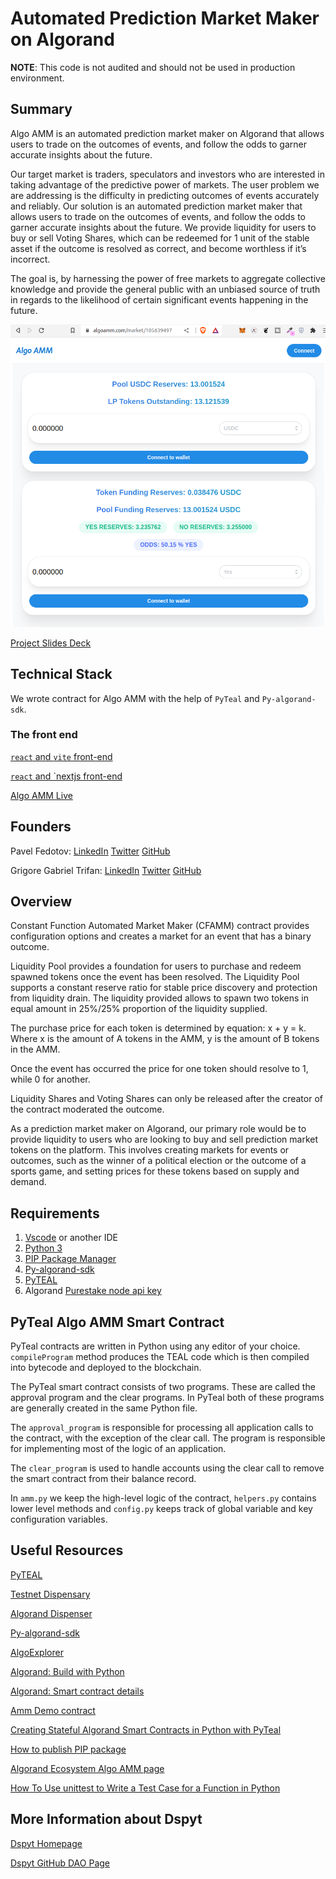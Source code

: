 # Automated Prediction Market Maker on Algorand

**NOTE**: This code is not audited and should not be used in production environment.

## Summary

Algo AMM is an automated prediction market maker on Algorand that allows users to trade on the outcomes of events, and follow the odds to garner accurate insights about the future.

Our target market is traders, speculators and investors who are interested in taking advantage of the predictive power of markets. The user problem we are addressing is the difficulty in predicting outcomes of events accurately and reliably. Our solution is an automated prediction market maker that allows users to trade on the outcomes of events, and follow the odds to garner accurate insights about the future. We provide liquidity for users to buy or sell Voting Shares, which can be redeemed for 1 unit of the stable asset if the outcome is resolved as correct, and become worthless if it’s incorrect.

The goal is, by harnessing the power of free markets to aggregate collective knowledge and provide the general public with an unbiased source of truth in regards to the likelihood of certain significant events happening in the future.

![Automated Market Maker](/assets/AMM.png)

[Project Slides Deck](https://docs.google.com/presentation/d/1FBchISurC6Fsy-iEkmQ4gggEs7i6D4pRHab8gwOEyqk/)

## Technical Stack

We wrote contract for Algo AMM with the help of `PyTeal` and `Py-algorand-sdk`.

### The front end

[`react` and `vite` front-end](https://github.com/dspytdao/algo-amm-frontend)

[`react` and `nextjs front-end](https://github.com/Pfed-prog/AlgoAMMNext)

[Algo AMM Live](https://algoamm.com)

## Founders

Pavel Fedotov: [LinkedIn](https://www.linkedin.com/in/pavel-fedotov-pinsave/) [Twitter](https://twitter.com/pfedprog) [GitHub](https://github.com/pfed-prog/)

Grigore Gabriel Trifan: [LinkedIn](https://www.linkedin.com/in/grigore-trifan-666biyz/) [Twitter](https://twitter.com/grigore_trifan) [GitHub](https://github.com/GregTrifan)

## Overview

Constant Function Automated Market Maker (CFAMM) contract provides configuration options and creates a market for an event that has a binary outcome.

Liquidity Pool provides a foundation for users to purchase and redeem spawned tokens once the event has been resolved. The Liquidity Pool supports a constant reserve ratio for stable price discovery and protection from liquidity drain. The liquidity provided allows to spawn two tokens in equal amount in 25%/25% proportion of the liquidity supplied.

The purchase price for each token is determined by equation: x + y = k. Where x is the amount of A tokens in the AMM, y is the amount of B tokens in the AMM.

Once the event has occurred the price for one token should resolve to 1, while 0 for another.

Liquidity Shares and Voting Shares can only be released after the creator of the contract moderated the outcome.

As a prediction market maker on Algorand, our primary role would be to provide liquidity to users who are looking to buy and sell prediction market tokens on the platform. This involves creating markets for events or outcomes, such as the winner of a political election or the outcome of a sports game, and setting prices for these tokens based on supply and demand.

## Requirements

1. [Vscode](https://code.visualstudio.com/) or another IDE
2. [Python 3](https://www.python.org/downloads/)
3. [PIP Package Manager](https://pip.pypa.io/en/stable/)
4. [Py-algorand-sdk](https://py-algorand-sdk.readthedocs.io/en/latest/index.html)
5. [PyTEAL](https://pyteal.readthedocs.io/en/stable/installation.html)
6. Algorand [Purestake node api key](https://developer.purestake.io/)

## PyTeal Algo AMM Smart Contract

PyTeal contracts are written in Python using any editor of your choice. `compileProgram` method produces the TEAL code which is then compiled into bytecode and deployed to the blockchain.

The PyTeal smart contract consists of two programs. These are called the approval program and the clear programs. In PyTeal both of these programs are generally created in the same Python file.

The `approval_program` is responsible for processing all application calls to the contract, with the exception of the clear call. The program is responsible for implementing most of the logic of an application.

The `clear_program` is used to handle accounts using the clear call to remove the smart contract from their balance record.

In `amm.py` we keep the high-level logic of the contract, `helpers.py` contains lower level methods and `config.py` keeps track of global variable and key configuration variables.

## Useful Resources

[PyTEAL](https://pyteal.readthedocs.io/en/stable/index.html)

[Testnet Dispensary](https://dispenser.testnet.aws.algodev.network/)

[Algorand Dispenser](https://bank.testnet.algorand.network/)

[Py-algorand-sdk](https://py-algorand-sdk.readthedocs.io/en/latest/index.html)

[AlgoExplorer](https://testnet.algoexplorer.io/address/)

[Algorand: Build with Python](https://developer.algorand.org/docs/get-started/dapps/pyteal/)

[Algorand: Smart contract details](https://developer.algorand.org/docs/get-details/dapps/smart-contracts/apps/)

[Amm Demo contract](https://github.com/maks-ivanov/amm-demo/blob/main/amm/contracts/contracts.py)

[Creating Stateful Algorand Smart Contracts in Python with PyTeal](https://developer.algorand.org/articles/creating-stateful-algorand-smart-contracts-python-pyteal/)

[How to publish PIP package](https://shobhitgupta.medium.com/how-to-publish-your-own-pip-package-560bde836b17)

[Algorand Ecosystem Algo AMM page](https://ecosystem.algorand.com/project/algo-amm)

[How To Use unittest to Write a Test Case for a Function in Python](https://www.digitalocean.com/community/tutorials/how-to-use-unittest-to-write-a-test-case-for-a-function-in-python)

## More Information about Dspyt

[Dspyt Homepage](https://dspyt.com)

[Dspyt GitHub DAO Page](https://github.com/dspytdao)
